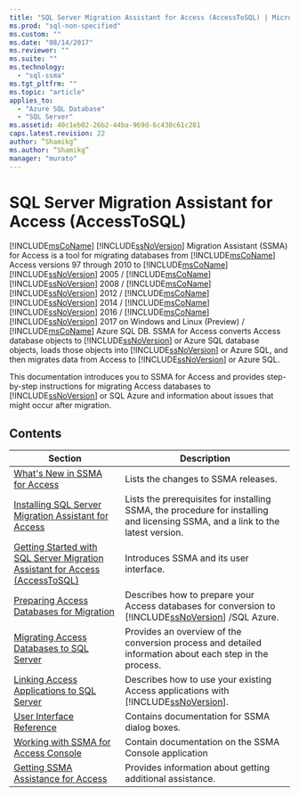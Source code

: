 ```yaml
---
title: "SQL Server Migration Assistant for Access (AccessToSQL) | Microsoft Docs"
ms.prod: "sql-non-specified"
ms.custom: ""
ms.date: "08/14/2017"
ms.reviewer: ""
ms.suite: ""
ms.technology: 
  - "sql-ssma"
ms.tgt_pltfrm: ""
ms.topic: "article"
applies_to: 
  - "Azure SQL Database"
  - "SQL Server"
ms.assetid: 40c1eb02-26b2-44ba-969d-6c430c61c281
caps.latest.revision: 22
author: “Shamikg”
ms.author: “Shamikg”
manager: "murato"
---
```

# SQL Server Migration Assistant for Access (AccessToSQL)
[!INCLUDE[msCoName](../../includes/msconame_md.md)] [!INCLUDE[ssNoVersion](../../includes/ssnoversion_md.md)] Migration Assistant (SSMA) for Access is a tool for migrating databases from [!INCLUDE[msCoName](../../includes/msconame_md.md)] Access versions 97 through 2010 to [!INCLUDE[msCoName](../../includes/msconame_md.md)] [!INCLUDE[ssNoVersion](../../includes/ssnoversion_md.md)] 2005 / [!INCLUDE[msCoName](../../includes/msconame_md.md)] [!INCLUDE[ssNoVersion](../../includes/ssnoversion_md.md)] 2008 / [!INCLUDE[msCoName](../../includes/msconame_md.md)] [!INCLUDE[ssNoVersion](../../includes/ssnoversion_md.md)] 2012 / [!INCLUDE[msCoName](../../includes/msconame_md.md)] [!INCLUDE[ssNoVersion](../../includes/ssnoversion_md.md)] 2014 / [!INCLUDE[msCoName](../../includes/msconame_md.md)] [!INCLUDE[ssNoVersion](../../includes/ssnoversion_md.md)] 2016 / [!INCLUDE[msCoName](../../includes/msconame_md.md)][!INCLUDE[ssNoVersion](../../includes/ssnoversion_md.md)] 2017 on Windows and Linux (Preview) / [!INCLUDE[msCoName](../../includes/msconame_md.md)] Azure SQL DB. SSMA for Access converts Access database objects to [!INCLUDE[ssNoVersion](../../includes/ssnoversion_md.md)] or Azure SQL database objects, loads those objects into [!INCLUDE[ssNoVersion](../../includes/ssnoversion_md.md)] or Azure SQL, and then migrates data from Access to [!INCLUDE[ssNoVersion](../../includes/ssnoversion_md.md)] or Azure SQL.  
  
This documentation introduces you to SSMA for Access and provides step-by-step instructions for migrating Access databases to [!INCLUDE[ssNoVersion](../../includes/ssnoversion_md.md)] or SQL Azure and information about issues that might occur after migration.  
  
## Contents  
  
|Section|Description|  
|-----------|---------------|  
|[What's New in SSMA for Access](http://msdn.microsoft.com/en-us/a24d3fc0-6911-4bfa-828a-197abf222e02)|Lists the changes to SSMA releases.|  
|[Installing SQL Server Migration Assistant for Access](http://msdn.microsoft.com/en-us/dd50eebd-75df-4e0d-8c4d-88b511aae4c7)|Lists the prerequisites for installing SSMA, the procedure for installing and licensing SSMA, and a link to the latest version.|  
|[Getting Started with SQL Server Migration Assistant for Access &#40;AccessToSQL&#41;](../../ssma/access/getting-started-with-sql-server-migration-assistant-for-access-accesstosql.md)|Introduces SSMA and its user interface.|  
|[Preparing Access Databases for Migration](http://msdn.microsoft.com/en-us/9b80a9e0-08e7-4b4d-b5ec-cc998d3f5114)|Describes how to prepare your Access databases for conversion to [!INCLUDE[ssNoVersion](../../includes/ssnoversion_md.md)] /SQL Azure.|  
|[Migrating Access Databases to SQL Server](http://msdn.microsoft.com/en-us/76a3abcf-2998-4712-9490-fe8d872c89ca)|Provides an overview of the conversion process and detailed information about each step in the process.|  
|[Linking Access Applications to SQL Server](http://msdn.microsoft.com/en-us/82374ad2-7737-4164-a489-13261ba393d4)|Describes how to use your existing Access applications with [!INCLUDE[ssNoVersion](../../includes/ssnoversion_md.md)].|  
|[User Interface Reference](http://msdn.microsoft.com/en-us/af24c303-4a41-449b-9c86-d6558a97e839)|Contains documentation for SSMA dialog boxes.|  
|[Working with SSMA for Access Console](http://msdn.microsoft.com/en-us/ef94e843-9f88-45a2-86c4-a0af268738c4)|Contain documentation on the SSMA Console application|  
|[Getting SSMA Assistance for Access](http://go.microsoft.com/fwlink/?LinkID=708538&clcid=0x409)|Provides information about getting additional assistance.|  
  
